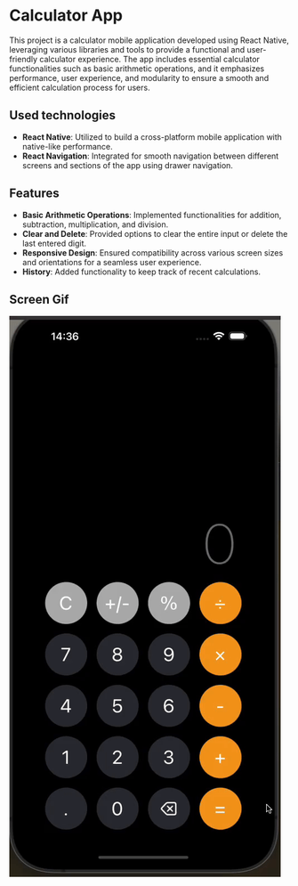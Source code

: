 <h1>Calculator App</h1>
<p>This project is a calculator mobile application developed using React Native, leveraging various libraries and tools to provide a functional and user-friendly calculator experience. The app includes essential calculator functionalities such as basic arithmetic operations, and it emphasizes performance, user experience, and modularity to ensure a smooth and efficient calculation process for users.</p>
<h2>Used technologies</h2>
<ul>
    <li><strong>React Native</strong>: Utilized to build a cross-platform mobile application with native-like performance.</li>
    <li><strong>React Navigation</strong>: Integrated for smooth navigation between different screens and sections of the app using drawer navigation.</li>
</ul>
<h2>Features</h2>
<ul>
    <li><strong>Basic Arithmetic Operations</strong>: Implemented functionalities for addition, subtraction, multiplication, and division.</li>
    <li><strong>Clear and Delete</strong>: Provided options to clear the entire input or delete the last entered digit.</li>
    <li><strong>Responsive Design</strong>: Ensured compatibility across various screen sizes and orientations for a seamless user experience.</li>
    <li><strong>History</strong>: Added functionality to keep track of recent calculations.</li>
</ul>

<h2>Screen Gif</h2>

![](gif.gif)